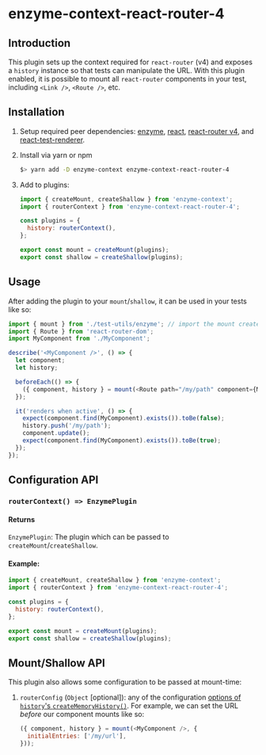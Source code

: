 # enzyme-context-react-router-4

## Introduction

This plugin sets up the context required for `react-router` (v4) and exposes a `history` instance so that tests can manipulate the URL. With this plugin enabled, it is possible to mount all `react-router` components in your test, including `<Link />`, `<Route />`, etc.

## Installation

1. Setup required peer dependencies: [enzyme](https://airbnb.io/enzyme/docs/installation/), [react](https://reactjs.org/docs/getting-started.html), [react-router v4](https://reacttraining.com/react-router/web/guides/quick-start), and [react-test-renderer](https://reactjs.org/docs/test-renderer.html).

2. Install via yarn or npm

   ```bash
   $> yarn add -D enzyme-context enzyme-context-react-router-4
   ```

3. Add to plugins:

   ```javascript
   import { createMount, createShallow } from 'enzyme-context';
   import { routerContext } from 'enzyme-context-react-router-4';

   const plugins = {
     history: routerContext(),
   };

   export const mount = createMount(plugins);
   export const shallow = createShallow(plugins);
   ```

## Usage

After adding the plugin to your `mount`/`shallow`, it can be used in your tests like so:

```javascript
import { mount } from './test-utils/enzyme'; // import the mount created with enzyme-context
import { Route } from 'react-router-dom';
import MyComponent from './MyComponent';

describe('<MyComponent />', () => {
  let component;
  let history;

  beforeEach(() => {
    ({ component, history } = mount(<Route path="/my/path" component={MyComponent} />));
  });

  it('renders when active', () => {
    expect(component.find(MyComponent).exists()).toBe(false);
    history.push('/my/path');
    component.update();
    expect(component.find(MyComponent).exists()).toBe(true);
  });
});
```

## Configuration API

### `routerContext() => EnzymePlugin`

#### Returns

`EnzymePlugin`: The plugin which can be passed to `createMount`/`createShallow`.

#### Example:

```javascript
import { createMount, createShallow } from 'enzyme-context';
import { routerContext } from 'enzyme-context-react-router-4';

const plugins = {
  history: routerContext(),
};

export const mount = createMount(plugins);
export const shallow = createShallow(plugins);
```

## Mount/Shallow API

This plugin also allows some configuration to be passed at mount-time:

1. `routerConfig` (`Object` [optional]): any of the configuration [options of `history`'s `createMemoryHistory()`](https://github.com/ReactTraining/history#usage). For example, we can set the URL _before_ our component mounts like so:
   ```javascript
   ({ component, history } = mount(<MyComponent />, {
     initialEntries: ['/my/url'],
   }));
   ```
